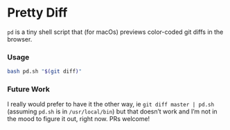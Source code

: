 # Pretty Diff

`pd` is a tiny shell script that (for macOs) previews color-coded git diffs in the browser.

### Usage

```sh
bash pd.sh "$(git diff)"
```

### Future Work
I really would prefer to have it the other way, ie `git diff master | pd.sh` (assuming `pd.sh` is in `/usr/local/bin`) but that doesn’t work and I’m not in the mood to figure it out, right now. PRs welcome!
